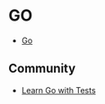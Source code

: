 # GO

- [Go](https://go.dev/ 'Go')

## Community

- [Learn Go with Tests](https://quii.gitbook.io/learn-go-with-tests/ 'Learn Go with Tests')

